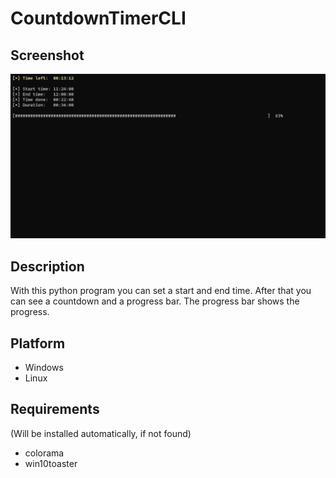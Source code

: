 # CountdownTimerCLI

## Screenshot
![alt text](https://github.com/julianzue/CountdownTimerCLI/blob/main/Screenshot.png?raw=true)

## Description
With this python program you can set a start and end time. After that you can see a countdown and a progress bar. The progress bar shows the progress.

## Platform
- Windows
- Linux

## Requirements 
(Will be installed automatically, if not found)
- colorama
- win10toaster
